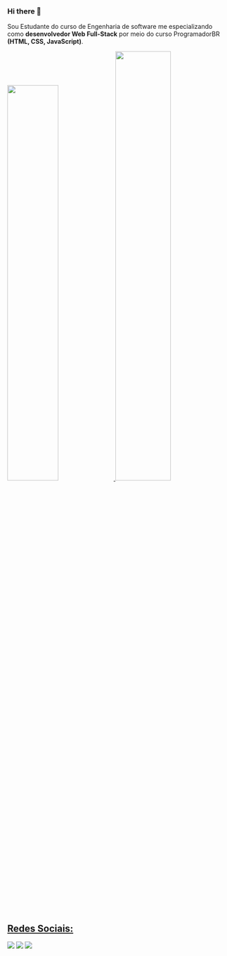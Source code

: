 ### Hi there 👋


Sou Estudante do curso de Engenharia de software me especializando como **desenvolvedor Web Full-Stack** por meio do curso ProgramadorBR **(HTML, CSS, JavaScript)**. 

<a href="https://github.com/Thaynansp29">
  <img height="48%" src="https://github-readme-stats.vercel.app/api?username=Thaynansp29&show_icons=true&theme=blue-green&include_all_commits=true&count_private=true"/>
  <img height="50%" src="https://github-readme-stats.vercel.app/api/top-langs/?username=Thaynansp29&layout=compact&langs_count=7&theme=blue-green"/>
<div>
<h2>Redes Sociais:</h2>
  <a href = "mailto:thaynansp29@hotmail.com"><img src="https://img.shields.io/badge/Gmail-D14836?style=for-the-badge&logo=gmail&logoColor=white" target="_blank"></a>
   <a href = "https://www.linkedin.com/in/thaynansp"> <img src="https://img.shields.io/badge/LinkedIn-0077B5?style=for-the-badge&logo=linkedin&logoColor=white"  target="_blank"></img></a>
  <a href ="https://api.whatsapp.com/send?phone=5584999656443"><img src="https://img.shields.io/badge/WhatsApp-25D366?style=for-the-badge&logo=whatsapp&logoColor=white" target="_blank"></img></a>
</div>
